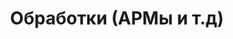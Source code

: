 ---
sidebar_position: 2
sidebar_label: Обработки (АРМы и т.д)
title: Обработки (АРМы и т.д)
description: Обработки (АРМы и т.д)
---